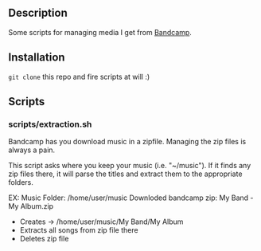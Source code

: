 ## Description

Some scripts for managing media I get from [Bandcamp](https://bandcamp.com). 

## Installation

`git clone` this repo and fire scripts at will :)

## Scripts

### scripts/extraction.sh

Bandcamp has you download music in a zipfile. Managing the zip files is always a pain.

This script asks where you keep your music (i.e. "~/music"). If it finds any zip files there, it will parse the titles and extract them to the appropriate folders.

EX: 
Music Folder: /home/user/music
Downloded bandcamp zip: My Band - My Album.zip

- Creates -> /home/user/music/My Band/My Album
- Extracts all songs from zip file there
- Deletes zip file
